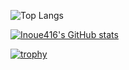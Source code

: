 ![Top Langs](https://github-readme-stats.vercel.app/api/top-langs/?username=Inoue416&layout=compact)

[![Inoue416's GitHub stats](https://github-readme-stats.vercel.app/api?username=Inoue416&show_icon=true)](https://github.com/Inoue416/github-readme-stats)

[![trophy](https://github-profile-trophy.vercel.app/?username=Inoue416)](https://github.com/ryo-ma/github-profile-trophy)
